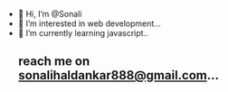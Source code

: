 - 👋 Hi, I’m @Sonali
- 👀 I’m interested in web development...
- 🌱 I’m currently learning javascript..
  ## reach me on sonalihaldankar888@gmail.com...

<!---
Babys4127/Babys4127 is a ✨ special ✨ repository because its `README.md` (this file) appears on your GitHub profile.
You can click the Preview link to take a look at your changes.
--->
